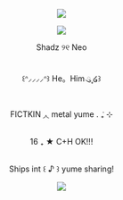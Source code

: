 <p align="center"><img src="https://files.catbox.moe/95mo56.png"/>
<p align="center"><img src="https://files.catbox.moe/pag933.png"/>
<p align="center">Shadz ୨୧ Neo
<p align="center"><br/>꒰ᐢ⸝⸝⸝⸝ᐢ꒱ He。Him ུ۪۪ ໒꒱
<p align="center"><br/> FICTKIN ◞◟ metal yume . ݁₊ ⊹
<p align="center"><br/> 16 ₊ ★ C+H OK!!!
<p align="center"><br/> Ships int ꒰ ♪ ꒱ yume sharing!</p>
<p align="center"><img src="https://files.catbox.moe/bld01s.png"/>
